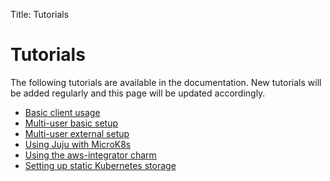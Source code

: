 Title: Tutorials

# Tutorials

The following tutorials are available in the documentation. New tutorials will
be added regularly and this page will be updated accordingly.

 - [Basic client usage][tutorial-client-basic]
 - [Multi-user basic setup][tutorial-multiuser-basic]
 - [Multi-user external setup][tutorial-multiuser-external]
 - [Using Juju with MicroK8s][tutorial-microk8s]
 - [Using the aws-integrator charm][tutorial-k8s-aws]
 - [Setting up static Kubernetes storage][tutorial-k8s-static-pv]


<!-- LINKS -->

[tutorial-client-basic]: ./tutorial-client-basic.md
[tutorial-multiuser-basic]: ./tutorial-multiuser-basic.md
[tutorial-multiuser-external]: ./tutorial-multiuser-external.md
[tutorial-microk8s]: ./tutorial-microk8s.md
[tutorial-k8s-aws]: ./tutorial-k8s-aws.md
[tutorial-k8s-static-pv]: ./tutorial-k8s-static-pv.md
